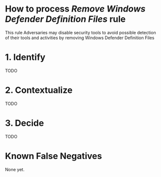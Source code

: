 # How to process *Remove Windows Defender Definition Files* rule
This rule Adversaries may disable security tools to avoid possible detection of their tools and activities by removing Windows Defender Definition Files

# 1. Identify
TODO

# 2. Contextualize
TODO

# 3. Decide
TODO

# Known False Negatives
None yet.
